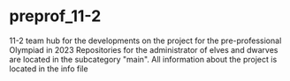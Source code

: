 # preprof_11-2
11-2 team hub for the developments on the project for the pre-professional Olympiad in 2023
Repositories for the administrator of elves and dwarves are located in the subcategory "main". All information about the project is located in the info file
